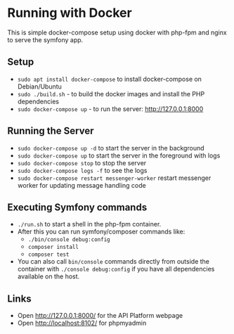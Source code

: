 # Running with Docker

This is simple docker-compose setup using docker with php-fpm and nginx to serve
the symfony app.

## Setup

* `sudo apt install docker-compose` to install docker-compose on Debian/Ubuntu
* `sudo ./build.sh` - to build the docker images and install the PHP dependencies
* `sudo docker-compose up` - to run the server: http://127.0.0.1:8000

## Running the Server

* `sudo docker-compose up -d` to start the server in the background
* `sudo docker-compose up` to start the server in the foreground with logs
* `sudo docker-compose stop` to stop the server
* `sudo docker-compose logs -f` to see the logs
* `sudo docker-compose restart messenger-worker` restart messenger worker for updating message handling code

## Executing Symfony commands

* `./run.sh` to start a shell in the php-fpm container.
* After this you can run symfony/composer commands like:
  * `./bin/console debug:config`
  * `composer install`
  * `composer test`
* You can also call `bin/console` commands directly from outside the container with `./console debug:config`
  if you have all dependencies available on the host.

## Links

* Open <http://127.0.0.1:8000/> for the API Platform webpage
* Open <http://localhost:8102/> for phpmyadmin
